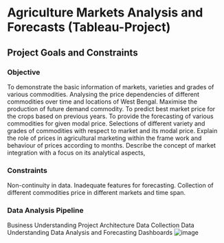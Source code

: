 # Agriculture Markets Analysis and Forecasts (Tableau-Project)

## Project Goals and Constraints

### Objective
To demonstrate the basic information of markets, varieties and grades of various commodities. 
Analysing the price dependencies of different commodities over time and locations of West Bengal.
Maximise the production of future demand commodity.
To predict best market price for the crops based on previous years.
To provide the forecasting of various commodities for given modal price. 
Selections of different variety and grades of commodities with respect to market and its modal price. 
Explain the role of prices in agricultural marketing within the frame work and behaviour of prices according to months.
Describe the concept of market integration with a focus on its analytical aspects,

### Constraints
Non-continuity in data. 
Inadequate features for forecasting.
Collection of different commodities price in different markets and time span.

### Data Analysis Pipeline
  Business Understanding
  Project Architecture
  Data Collection
Data Understanding
Data Analysis and Forecasting
Dashboards 
![image](https://user-images.githubusercontent.com/88075268/148681665-30f01e19-3c62-4667-ae53-7fdad08fd9a7.png)

